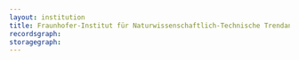 ```yaml
---
layout: institution
title: Fraunhofer-Institut für Naturwissenschaftlich-Technische Trendanalysen
recordsgraph: 
storagegraph: 
---
```


